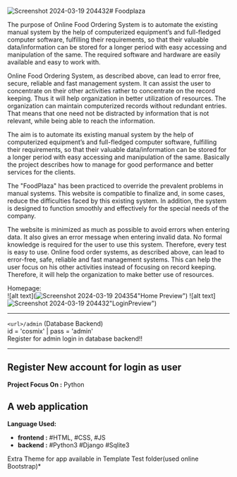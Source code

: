 ![Screenshot 2024-03-19 204432](https://github.com/sahealam786/FoodPlaza-main/assets/145270582/62e5f109-5ad5-4868-baf9-f9e3b75ba5a0)# Foodplaza

  The purpose of Online Food Ordering System is to automate the existing manual system by the help of computerized equipment’s and full-fledged computer software, fulfilling their requirements, so that their valuable data/information can be stored for a longer period with easy accessing and manipulation of the same. The required software and hardware are easily available and easy to work with.
    
  Online Food Ordering System, as described above, can lead to error free, secure, reliable and fast management system. It can assist the user to concentrate on their other activities rather to concentrate on the record keeping. Thus it will help organization in better utilization of resources. The organization can maintain computerized records without redundant entries. That means that one need not be distracted by information that is not relevant, while being able to reach the information.
  
  The aim is to automate its existing manual system by the help of computerized equipment’s and full-fledged computer software, fulfilling their requirements, so that their valuable data/information can be stored for a longer period with easy accessing and manipulation of the same. Basically the project describes how to manage for good performance and better services for the clients.

  The "FoodPlaza" has been practiced to override the prevalent problems in manual systems. This website is compatible to finalize and, in some cases, reduce the difficulties faced by this existing system. In addition, the system is designed to function smoothly and effectively for the special needs of the company.
  
  The website is minimized as much as possible to avoid errors when entering data. It also gives an error message when entering invalid data. No formal knowledge is required for the user to use this system. Therefore, every test is easy to use. Online food order systems, as described above, can lead to error-free, safe, reliable and fast management systems. This can help the user focus on his other activities instead of focusing on record keeping. Therefore, it will help the organization to make better use of resources.


Homepage:<br>
![alt text](![Screenshot 2024-03-19 204354](https://github.com/sahealam786/FoodPlaza-main/assets/145270582/b39636a0-1386-45d3-8f62-d1ff930b147b)"Home Preview")
![alt text]![Screenshot 2024-03-19 204432](https://github.com/sahealam786/FoodPlaza-main/assets/145270582/70d88d44-80f7-4727-9278-1f1879600bf7)"LoginPreview")





-----------------------------------------------
`<url>/admin` (Database Backend)<br>
id = 'cosmix' | pass = 'admin'<br>
Register for admin login in database backend!!


-----------------------------------------------
Register New account for login as user
-----------------------------------------------
__Project Focus On :__ Python<br>
## A web application

__Language Used:__
 + __frontend :__ #HTML, #CSS, #JS
 + __backend :__ #Python3 #Django #Sqlite3

Extra Theme for app available in Template Test folder(used online Bootstrap)*
